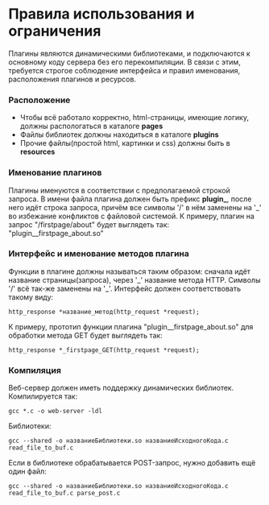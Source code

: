 # Правила использования и ограничения
Плагины являются динамическими библиотеками, и подключаются к основному коду сервера без его перекомпиляции. В связи с этим, требуется строгое соблюдение интерфейса и правил именования, расположения плагинов и ресурсов.

### Расположение
- Чтобы всё работало корректно, html-страницы, имеющие логику, должны распологаться в каталоге **pages**
- Файлы библиотек должны находиться в каталоге **plugins**
- Прочие файлы(простой html, картинки и css) должны быть в **resources**

### Именование плагинов
Плагины именуются в соответствии с предполагаемой строкой запроса. В имени файла плагина должен быть префикс **plugin_**, после него идёт строка запроса, причём все символы '/' в нём заменены на '\_' во избежание конфликтов с файловой системой.
К примеру, плагин на запрос "/firstpage/about" будет выглядеть так: "plugin__firstpage_about.so"

### Интерфейс и именование методов плагина
Функции в плагине должны называться таким образом: сначала идёт название страницы(запроса), через '\_' название метода HTTP. Символы '/' всё так-же заменены на '\_'.
Интерфейс должен соответствовать такому виду: 
```
http_response *название_метод(http_request *request);
```

К примеру, прототип функции плагина "plugin__firstpage_about.so" для обработки метода GET будет выглядеть так:

```
http_response *_firstpage_GET(http_request *request);
```

### Компиляция
Веб-сервер должен иметь поддержку динамических библиотек. Компилируется так:
```
gcc *.c -o web-server -ldl
```

Библиотеки:
```
gcc --shared -o названиеБиблиотеки.so названиеИсходногоКода.c read_file_to_buf.c 
```
Если в библиотеке обрабатывается POST-запрос, нужно добавить ещё один файл:
```
gcc --shared -o названиеБиблиотеки.so названиеИсходногоКода.c read_file_to_buf.c parse_post.c
```
